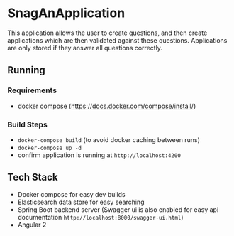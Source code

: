 # SnagAnApplication
This application allows the user to create questions, and then create applications which are then validated against these questions. Applications are only stored if they answer all questions correctly.

## Running
### Requirements

- docker compose (https://docs.docker.com/compose/install/)

### Build Steps

- `docker-compose build` (to avoid docker caching between runs)
- `docker-compose up -d`
- confirm application is running at `http://localhost:4200`

## Tech Stack

- Docker compose for easy dev builds
- Elasticsearch data store for easy searching
- Spring Boot backend server (Swagger ui is also enabled for easy api documentation `http://localhost:8000/swagger-ui.html`)
- Angular 2